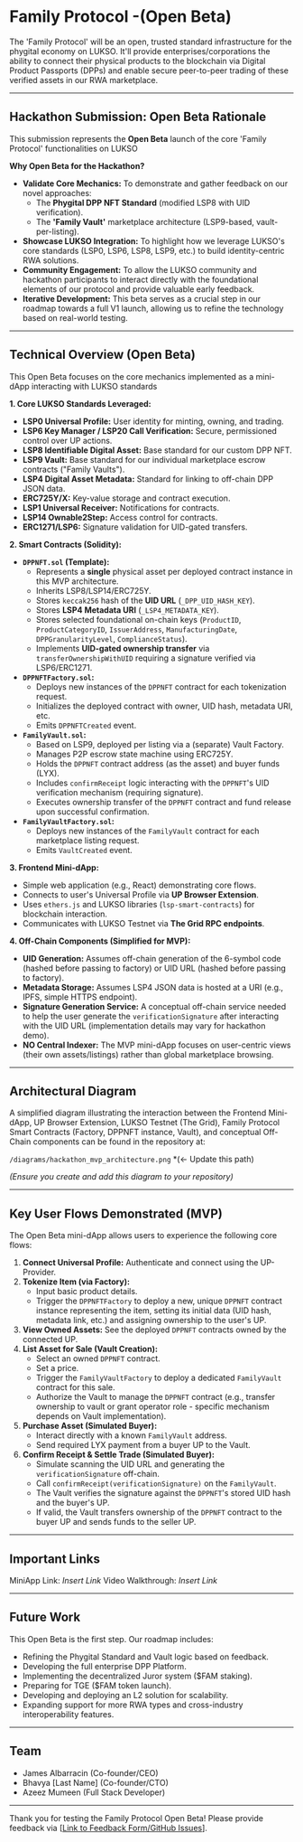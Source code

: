 # Family Protocol -(Open Beta)

The 'Family Protocol' will be an open, trusted standard infrastructure for the phygital economy on LUKSO. It'll provide enterprises/corporations the ability to connect their physical products to the blockchain via Digital Product Passports (DPPs) and enable secure peer-to-peer trading of these verified assets in our RWA marketplace.

---

## Hackathon Submission: Open Beta Rationale

This submission represents the **Open Beta** launch of the core 'Family Protocol' functionalities on LUKSO

**Why Open Beta for the Hackathon?**

* **Validate Core Mechanics:** To demonstrate and gather feedback on our novel approaches:
    * The **Phygital DPP NFT Standard** (modified LSP8 with UID verification).
    * The **'Family Vault'** marketplace architecture (LSP9-based, vault-per-listing).
* **Showcase LUKSO Integration:** To highlight how we leverage LUKSO's core standards (LSP0, LSP6, LSP8, LSP9, etc.) to build identity-centric RWA solutions.
* **Community Engagement:** To allow the LUKSO community and hackathon participants to interact directly with the foundational elements of our protocol and provide valuable early feedback.
* **Iterative Development:** This beta serves as a crucial step in our roadmap towards a full V1 launch, allowing us to refine the technology based on real-world testing.

---

## Technical Overview (Open Beta)

This Open Beta focuses on the core mechanics implemented as a mini-dApp interacting with LUKSO standards

**1. Core LUKSO Standards Leveraged:**

* **LSP0 Universal Profile:** User identity for minting, owning, and trading.
* **LSP6 Key Manager / LSP20 Call Verification:** Secure, permissioned control over UP actions.
* **LSP8 Identifiable Digital Asset:** Base standard for our custom DPP NFT.
* **LSP9 Vault:** Base standard for our individual marketplace escrow contracts ("Family Vaults").
* **LSP4 Digital Asset Metadata:** Standard for linking to off-chain DPP JSON data.
* **ERC725Y/X:** Key-value storage and contract execution.
* **LSP1 Universal Receiver:** Notifications for contracts.
* **LSP14 Ownable2Step:** Access control for contracts.
* **ERC1271/LSP6:** Signature validation for UID-gated transfers.

**2. Smart Contracts (Solidity):**

* **`DPPNFT.sol` (Template):**
    * Represents a **single** physical asset per deployed contract instance in this MVP architecture.
    * Inherits LSP8/LSP14/ERC725Y.
    * Stores `keccak256` hash of the **UID URL** (`_DPP_UID_HASH_KEY`).
    * Stores **LSP4 Metadata URI** (`_LSP4_METADATA_KEY`).
    * Stores selected foundational on-chain keys (`ProductID`, `ProductCategoryID`, `IssuerAddress`, `ManufacturingDate`, `DPPGranularityLevel`, `ComplianceStatus`).
    * Implements **UID-gated ownership transfer** via `transferOwnershipWithUID` requiring a signature verified via LSP6/ERC1271.
* **`DPPNFTFactory.sol`:**
    * Deploys new instances of the `DPPNFT` contract for each tokenization request.
    * Initializes the deployed contract with owner, UID hash, metadata URI, etc.
    * Emits `DPPNFTCreated` event.
* **`FamilyVault.sol`:**
    * Based on LSP9, deployed per listing via a (separate) Vault Factory.
    * Manages P2P escrow state machine using ERC725Y.
    * Holds the `DPPNFT` contract address (as the asset) and buyer funds (LYX).
    * Includes `confirmReceipt` logic interacting with the `DPPNFT`'s UID verification mechanism (requiring signature).
    * Executes ownership transfer of the `DPPNFT` contract and fund release upon successful confirmation.
* **`FamilyVaultFactory.sol`:**
    * Deploys new instances of the `FamilyVault` contract for each marketplace listing request.
    * Emits `VaultCreated` event.

**3. Frontend Mini-dApp:**

* Simple web application (e.g., React) demonstrating core flows.
* Connects to user's Universal Profile via **UP Browser Extension**.
* Uses `ethers.js` and LUKSO libraries (`lsp-smart-contracts`) for blockchain interaction.
* Communicates with LUKSO Testnet via **The Grid RPC endpoints**.

**4. Off-Chain Components (Simplified for MVP):**

* **UID Generation:** Assumes off-chain generation of the 6-symbol code (hashed before passing to factory) or UID URL (hashed before passing to factory).
* **Metadata Storage:** Assumes LSP4 JSON data is hosted at a URI (e.g., IPFS, simple HTTPS endpoint).
* **Signature Generation Service:** A conceptual off-chain service needed to help the user generate the `verificationSignature` after interacting with the UID URL (implementation details may vary for hackathon demo).
* **NO Central Indexer:** The MVP mini-dApp focuses on user-centric views (their own assets/listings) rather than global marketplace browsing.

---

## Architectural Diagram

A simplified diagram illustrating the interaction between the Frontend Mini-dApp, UP Browser Extension, LUKSO Testnet (The Grid), Family Protocol Smart Contracts (Factory, DPPNFT instance, Vault), and conceptual Off-Chain components can be found in the repository at:

`/diagrams/hackathon_mvp_architecture.png` *(<- Update this path)

*(Ensure you create and add this diagram to your repository)*

---

## Key User Flows Demonstrated (MVP)

The Open Beta mini-dApp allows users to experience the following core flows:

1.  **Connect Universal Profile:** Authenticate and connect using the UP-Provider.
2.  **Tokenize Item (via Factory):**
    * Input basic product details.
    * Trigger the `DPPNFTFactory` to deploy a new, unique `DPPNFT` contract instance representing the item, setting its initial data (UID hash, metadata link, etc.) and assigning ownership to the user's UP.
3.  **View Owned Assets:** See the deployed `DPPNFT` contracts owned by the connected UP.
4.  **List Asset for Sale (Vault Creation):**
    * Select an owned `DPPNFT` contract.
    * Set a price.
    * Trigger the `FamilyVaultFactory` to deploy a dedicated `FamilyVault` contract for this sale.
    * Authorize the Vault to manage the `DPPNFT` contract (e.g., transfer ownership to vault or grant operator role - specific mechanism depends on Vault implementation).
5.  **Purchase Asset (Simulated Buyer):**
    * Interact directly with a known `FamilyVault` address.
    * Send required LYX payment from a buyer UP to the Vault.
6.  **Confirm Receipt & Settle Trade (Simulated Buyer):**
    * Simulate scanning the UID URL and generating the `verificationSignature` off-chain.
    * Call `confirmReceipt(verificationSignature)` on the `FamilyVault`.
    * The Vault verifies the signature against the `DPPNFT`'s stored UID hash and the buyer's UP.
    * If valid, the Vault transfers ownership of the `DPPNFT` contract to the buyer UP and sends funds to the seller UP.

---

## Important Links

MiniApp Link: *Insert Link*
Video Walkthrough: *Insert Link*

---

## Future Work

This Open Beta is the first step. Our roadmap includes:

* Refining the Phygital Standard and Vault logic based on feedback.
* Developing the full enterprise DPP Platform.
* Implementing the decentralized Juror system ($FAM staking).
* Preparing for TGE ($FAM token launch).
* Developing and deploying an L2 solution for scalability.
* Expanding support for more RWA types and cross-industry interoperability features.

---

## Team

* James Albarracin (Co-founder/CEO)
* Bhavya [Last Name] (Co-founder/CTO)
* Azeez Mumeen (Full Stack Developer)

---

Thank you for testing the Family Protocol Open Beta! Please provide feedback via [[Link to Feedback Form/GitHub Issues](https://x.com/FamilyLYX)].
